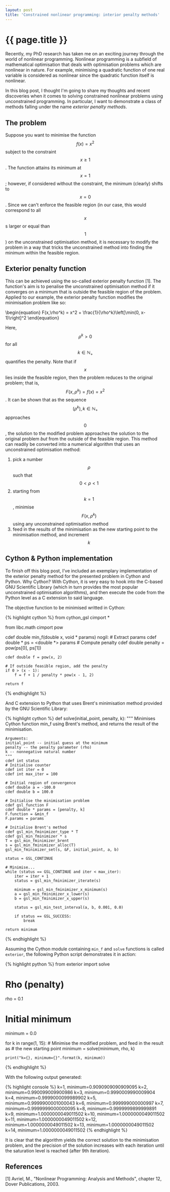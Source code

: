 ```yaml
---
layout: post
title: 'Constrained nonlinear programming: interior penalty methods'
---
```


# {{ page.title }}

Recently, my PhD research has taken me on an exciting journey through the world of nonlinear programming. Nonlinear programming is a subfield of mathematical optimisation that deals with optimisation problems which are nonlinear in nature. For example, minimising a quadratic function of one real variable is considered as nonlinear since the quadratic function itself is nonlinear.

In this blog post, I thought I'm going to share my thoughts and recent discoveries when it comes to solving constrained nonlinear problems using unconstrained programming. In particular, I want to demonstrate a class of methods falling under the name *exterior penalty methods*.

## The problem

Suppose you want to minimise the function $$f(x) = x^2$$ subject to the constraint $$x \geq 1$$. The function attains its minimum at $$x = 1$$; however, if considered without the constraint, the minimum (clearly) shifts to $$x = 0$$. Since we can't enforce the feasible region (in our case, this would correspond to all $$x$$s larger or equal than $$1$$) on the unconstrained optimisation method, it is necessary to modify the problem in a way that tricks the unconstrained method into finding the minimum within the feasible region.

## Exterior penalty function

This can be achieved using the so-called exterior penalty function [1]. The function's aim is to penalise the unconstrained optimisation method if it converges on a minimum that is outside the feasible region of the problem. Applied to our example, the exterior penalty function modifies the minimisation problem like so:

\begin{equation}
F(x,\rho^k) = x^2 + \frac{1}{\rho^k}\left[\min(0, x-1)\right]^2
\end{equation}

Here, $$\rho^k > 0$$ for all $$k\in\mathbb{N}_+$$ quantifies the penalty. Note that if $$x$$ lies inside the feasible region, then the problem reduces to the original problem; that is, $$F(x, \rho^k) = f(x) = x^2$$. It can be shown that as the sequence $$(\rho^k), k\in\mathbb{N}_+$$ approaches $$0$$, the solution to the modified problem approaches the solution to the original problem *but* from the outside of the feasible region. This method can readily be converted into a numerical algorithm that uses an unconstrained optimisation method:

1. pick a number $$\rho$$ such that $$0 < \rho < 1$$
2. starting from $$k = 1$$, minimise $$F(x, \rho^k)$$ using any unconstrained optimisation method
3. feed in the results of the minimisation as the new starting point to the minimisation method, and increment $$k$$

## Cython & Python implementation

To finish off this blog post, I've included an exemplary implementation of the exterior penalty method for the presented problem in Cython and Python. Why Cython? With Cython, it is very easy to hook into the C-based GNU Scientific Library (which in turn provides the most popular unconstrained optimisation algorithms), and then execute the code from the Python level as a C extension to said language.

The objective function to be minimised writted in Cython:

{% highlight cython %}
from cython_gsl cimport *

from libc.math cimport pow

cdef double min_f(double x, void * params) nogil:
    # Extract params
    cdef double * ps = <double *> params
    # Compute penalty
    cdef double penalty = pow(ps[0], ps[1])

    cdef double f = pow(x, 2)

    # If outside feasible region, add the penalty
    if 0 > (x - 1):
        f = f + 1 / penalty * pow(x - 1, 2)

    return f
{% endhighlight %}

And C extension to Python that uses Brent's minimisation method provided by the GNU Scientific Library:

{% highlight cython %}
def solve(initial_point, penalty, k):
    """
    Minimises Cython function min_f using Brent's method, and
    returns the result of the minimisation.

    Arguments:
    initial_point -- initial guess at the minimum
    penalty -- the penalty parameter (rho)
    k -- nonnegative natural number
    """
    cdef int status
    # Initialise counter
    cdef int iter = 0
    cdef int max_iter = 100

    # Initial region of convergence
    cdef double a = -100.0
    cdef double b = 100.0

    # Initialise the minimisation problem
    cdef gsl_function F
    cdef double * params = [penalty, k]
    F.function = &min_f
    F.params = params

    # Initialise Brent's method
    cdef gsl_min_fminimizer_type * T
    cdef gsl_min_fminimizer * s
    T = gsl_min_fminimizer_brent
    s = gsl_min_fminimizer_alloc(T)
    gsl_min_fminimizer_set(s, &F, initial_point, a, b)

    status = GSL_CONTINUE

    # Minimise...
    while (status == GSL_CONTINUE and iter < max_iter):
        iter = iter + 1
        status = gsl_min_fminimizer_iterate(s)

        minimum = gsl_min_fminimizer_x_minimum(s)
        a = gsl_min_fminimizer_x_lower(s)
        b = gsl_min_fminimizer_x_upper(s)

        status = gsl_min_test_interval(a, b, 0.001, 0.0)

        if status == GSL_SUCCESS:
            break

    return minimum
{% endhighlight %}

Assuming the Cython module containing `min_f` and `solve` functions is called `exterior`, the following Python script demonstrates it in action:

{% highlight python %}
from exterior import solve

# Rho (penalty)
rho = 0.1
# Initial minimum
minimum = 0.0

for k in range(1, 15):
    # Minimise the modified problem, and feed in the result as
    # the new starting point
    minimum = solve(minimum, rho, k)
    
    print("k={}, minimum={}".format(k, minimum))


{% endhighlight %}

With the following output generated:

{% highlight console %}
k=1, minimum=0.9090909090909095
k=2, minimum=0.990099009900986
k=3, minimum=0.9990009990009904
k=4, minimum=0.9999000099989902
k=5, minimum=0.9999900001000043
k=6, minimum=0.999999000000997
k=7, minimum=0.9999999000000095
k=8, minimum=0.9999999899999891
k=9, minimum=1.0000000049011502
k=10, minimum=1.0000000049011502
k=11, minimum=1.0000000049011502
k=12, minimum=1.0000000049011502
k=13, minimum=1.0000000049011502
k=14, minimum=1.0000000049011502
{% endhighlight %}

It is clear that the algorithm yields the correct solution to the minimisation problem, and the precision of the solution increases with each iteration until the saturation level is reached (after 9th iteration).

## References

[1] Avriel, M., "Nonlinear Programming: Analysis and Methods", chapter 12, Dover Publications, 2003.
